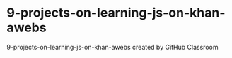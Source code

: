# 9-projects-on-learning-js-on-khan-awebs
9-projects-on-learning-js-on-khan-awebs created by GitHub Classroom
